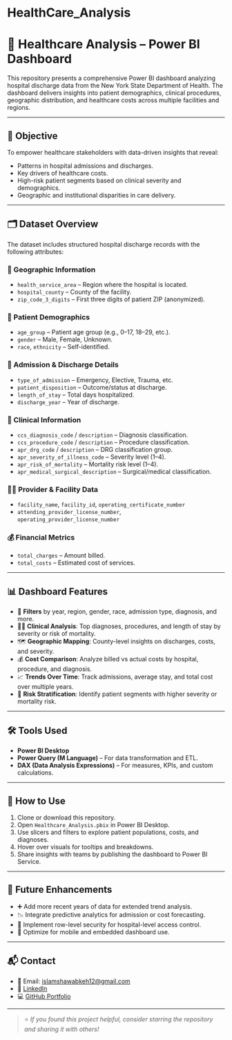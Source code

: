 # HealthCare_Analysis
# 🏥 Healthcare Analysis – Power BI Dashboard

This repository presents a comprehensive Power BI dashboard analyzing hospital discharge data from the New York State Department of Health. The dashboard delivers insights into patient demographics, clinical procedures, geographic distribution, and healthcare costs across multiple facilities and regions.

---

## 🎯 Objective

To empower healthcare stakeholders with data-driven insights that reveal:
- Patterns in hospital admissions and discharges.
- Key drivers of healthcare costs.
- High-risk patient segments based on clinical severity and demographics.
- Geographic and institutional disparities in care delivery.

---

## 🗂️ Dataset Overview

The dataset includes structured hospital discharge records with the following attributes:

### 📍 Geographic Information
- `health_service_area` – Region where the hospital is located.
- `hospital_county` – County of the facility.
- `zip_code_3_digits` – First three digits of patient ZIP (anonymized).

### 👤 Patient Demographics
- `age_group` – Patient age group (e.g., 0–17, 18–29, etc.).
- `gender` – Male, Female, Unknown.
- `race`, `ethnicity` – Self-identified.

### 🏥 Admission & Discharge Details
- `type_of_admission` – Emergency, Elective, Trauma, etc.
- `patient_disposition` – Outcome/status at discharge.
- `length_of_stay` – Total days hospitalized.
- `discharge_year` – Year of discharge.

### 🧬 Clinical Information
- `ccs_diagnosis_code` / `description` – Diagnosis classification.
- `ccs_procedure_code` / `description` – Procedure classification.
- `apr_drg_code` / `description` – DRG classification group.
- `apr_severity_of_illness_code` – Severity level (1–4).
- `apr_risk_of_mortality` – Mortality risk level (1–4).
- `apr_medical_surgical_description` – Surgical/medical classification.

### 🧑‍⚕️ Provider & Facility Data
- `facility_name`, `facility_id`, `operating_certificate_number`
- `attending_provider_license_number`, `operating_provider_license_number`

### 💰 Financial Metrics
- `total_charges` – Amount billed.
- `total_costs` – Estimated cost of services.

---

## 📊 Dashboard Features

- 📌 **Filters** by year, region, gender, race, admission type, diagnosis, and more.
- 🧑‍⚕️ **Clinical Analysis**: Top diagnoses, procedures, and length of stay by severity or risk of mortality.
- 🗺 **Geographic Mapping**: County-level insights on discharges, costs, and severity.
- 💰 **Cost Comparison**: Analyze billed vs actual costs by hospital, procedure, and diagnosis.
- 📈 **Trends Over Time**: Track admissions, average stay, and total cost over multiple years.
- 🧬 **Risk Stratification**: Identify patient segments with higher severity or mortality risk.

---

## 🛠 Tools Used

- **Power BI Desktop**
- **Power Query (M Language)** – For data transformation and ETL.
- **DAX (Data Analysis Expressions)** – For measures, KPIs, and custom calculations.

---

## 🚀 How to Use

1. Clone or download this repository.
2. Open `Healthcare_Analysis.pbix` in Power BI Desktop.
3. Use slicers and filters to explore patient populations, costs, and diagnoses.
4. Hover over visuals for tooltips and breakdowns.
5. Share insights with teams by publishing the dashboard to Power BI Service.

---

## 🔄 Future Enhancements

- ➕ Add more recent years of data for extended trend analysis.
- 📉 Integrate predictive analytics for admission or cost forecasting.
- 🔐 Implement row-level security for hospital-level access control.
- 📱 Optimize for mobile and embedded dashboard use.

---

## 📬 Contact

- 📧 Email: islamshawabkeh12@gmail.com  
- 🔗 [LinkedIn](https://www.linkedin.com/in/islamalshawabkeh)  
- 💻 [GitHub Portfolio](https://github.com/islamalshawabkeh/Data_Analysis.git)

---

> ⭐ *If you found this project helpful, consider starring the repository and sharing it with others!*
